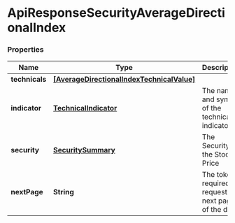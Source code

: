 # ApiResponseSecurityAverageDirectionalIndex

### Properties
Name | Type | Description | Notes
------------ | ------------- | ------------- | -------------
**technicals** | [**[AverageDirectionalIndexTechnicalValue]**](AverageDirectionalIndexTechnicalValue.md) |  | [optional] 
**indicator** | [**TechnicalIndicator**](TechnicalIndicator.md) | The name and symbol of the technical indicator | [optional] 
**security** | [**SecuritySummary**](SecuritySummary.md) | The Security of the Stock Price | [optional] 
**nextPage** | **String** | The token required to request the next page of the data | [optional] 



